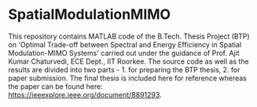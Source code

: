 # SpatialModulationMIMO

This repository contains MATLAB code of the B.Tech. Thesis Project (BTP) on 'Optimal Trade-off between Spectral and Energy Efficiency in Spatial Modulation-MIMO Systems' carried out under the guidance of Prof. Ajit Kumar Chaturvedi, ECE Dept., IIT Roorkee. The source code as well as the results are divided into two parts - 1. for preparing the BTP thesis, 2. for paper submission. The final thesis is included here for reference whereas the paper can be found here: https://ieeexplore.ieee.org/document/8891293.
